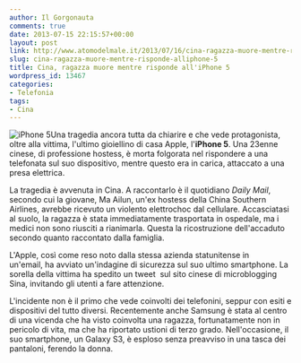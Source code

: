 ```yaml
---
author: Il Gorgonauta
comments: true
date: 2013-07-15 22:15:57+00:00
layout: post
link: http://www.atomodelmale.it/2013/07/16/cina-ragazza-muore-mentre-risponde-alliphone-5/
slug: cina-ragazza-muore-mentre-risponde-alliphone-5
title: Cina, ragazza muore mentre risponde all'iPhone 5
wordpress_id: 13467
categories:
- Telefonia
tags:
- Cina
---
```


![iPhone 5](http://www.atomodelmale.it/wp-content/uploads/2013/07/iPhone-5-300x209.jpg)Una tragedia ancora tutta da chiarire e che vede protagonista, oltre alla vittima, l'ultimo gioiellino di casa Apple, l'**iPhone 5**. Una 23enne cinese, di professione hostess, è morta folgorata nel rispondere a una telefonata sul suo dispositivo, mentre questo era in carica, attaccato a una presa elettrica.

La tragedia è avvenuta in Cina. A raccontarlo è il quotidiano _Daily Mail_, secondo cui la giovane, Ma Ailun, un'ex hostess della China Southern Airlines, avrebbe ricevuto un violento elettrochoc dal cellulare. Accasciatasi al suolo, la ragazza è stata immediatamente trasportata in ospedale, ma i medici non sono riusciti a rianimarla. Questa la ricostruzione dell'accaduto secondo quanto raccontato dalla famiglia.

L'Apple, così come reso noto dalla stessa azienda statunitense in un'email, ha avviato un'indagine di sicurezza sul suo ultimo smartphone. La sorella della vittima ha spedito un tweet  sul sito cinese di microblogging Sina, invitando gli utenti a fare attenzione.


L'incidente non è il primo che vede coinvolti dei telefonini, seppur con esiti e dispositivi del tutto diversi. Recentemente anche Samsung è stata al centro di una vicenda che ha visto coinvolta una ragazza, fortunatamente non in pericolo di vita, ma che ha riportato ustioni di terzo grado. Nell'occasione, il suo smartphone, un Galaxy S3, è esploso senza preavviso in una tasca dei pantaloni, ferendo la donna.
